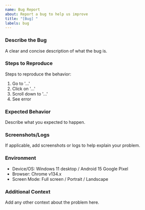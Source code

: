 ```yaml
---
name: Bug Report
about: Report a bug to help us improve
title: "[Bug] "
labels: bug
---
```


### Describe the Bug

A clear and concise description of what the bug is.

### Steps to Reproduce

Steps to reproduce the behavior:

1. Go to '...'
2. Click on '...'
3. Scroll down to '...'
4. See error

### Expected Behavior

Describe what you expected to happen.

### Screenshots/Logs

If applicable, add screenshots or logs to help explain your problem.

### Environment

- Device/OS: Windows 11 desktop / Android 15 Google Pixel 
- Browser: Chrome v134.x
- Screen Mode: Full screen / Portrait / Landscape

### Additional Context

Add any other context about the problem here.
